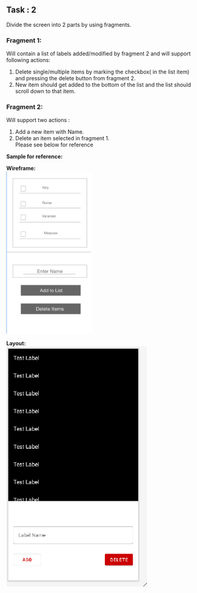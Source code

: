 ## **Task : 2**

Divide the screen into 2 parts by using fragments. 
### **Fragment 1:** 
Will contain a list of labels added/modified by fragment 2 and will support following actions:
1. Delete single/multiple items by marking the checkbox( in the list item) and pressing the delete button from fragment 2.
2. New item should get added to the bottom of the list and the list should scroll down to that item.

### **Fragment 2:** 
Will support two actions :
1. Add a new item with Name.  
2. Delete an item selected in fragment 1. 
<br> Please see below for reference

**Sample for reference:**

**Wireframe:**<br>
![alt text](https://github.com/mahesh-du/PhysicsWallah-Task2/blob/master/Assets/l1.PNG)

**Layout:**<br>
![alt text](https://github.com/mahesh-du/PhysicsWallah-Task2/blob/master/Assets/l2.PNG)
